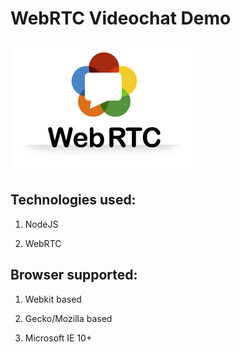 WebRTC Videochat Demo
=====================



![](<public/images/webrtc-logo.png>)



Technologies used: 
-------------------

1.  NodeJS

2.  WebRTC



Browser supported: 
-------------------

1.  Webkit based

2.  Gecko/Mozilla based

3.  Microsoft IE 10+

